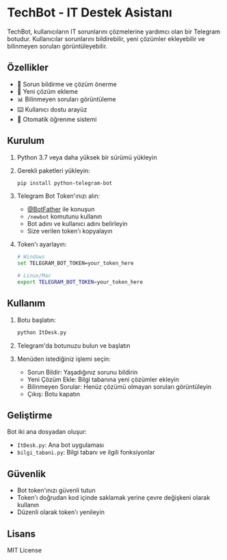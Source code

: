 # TechBot - IT Destek Asistanı

TechBot, kullanıcıların IT sorunlarını çözmelerine yardımcı olan bir Telegram botudur. Kullanıcılar sorunlarını bildirebilir, yeni çözümler ekleyebilir ve bilinmeyen soruları görüntüleyebilir.

## Özellikler

- 🤖 Sorun bildirme ve çözüm önerme
- 📝 Yeni çözüm ekleme
- 📊 Bilinmeyen soruları görüntüleme
- ⌨️ Kullanıcı dostu arayüz
- 🔄 Otomatik öğrenme sistemi

## Kurulum

1. Python 3.7 veya daha yüksek bir sürümü yükleyin
2. Gerekli paketleri yükleyin:
   ```bash
   pip install python-telegram-bot
   ```
3. Telegram Bot Token'ınızı alın:
   - [@BotFather](https://t.me/botfather) ile konuşun
   - `/newbot` komutunu kullanın
   - Bot adını ve kullanıcı adını belirleyin
   - Size verilen token'ı kopyalayın

4. Token'ı ayarlayın:
   ```bash
   # Windows
   set TELEGRAM_BOT_TOKEN=your_token_here
   
   # Linux/Mac
   export TELEGRAM_BOT_TOKEN=your_token_here
   ```

## Kullanım

1. Botu başlatın:
   ```bash
   python ItDesk.py
   ```

2. Telegram'da botunuzu bulun ve başlatın
3. Menüden istediğiniz işlemi seçin:
   - Sorun Bildir: Yaşadığınız sorunu bildirin
   - Yeni Çözüm Ekle: Bilgi tabanına yeni çözümler ekleyin
   - Bilinmeyen Sorular: Henüz çözümü olmayan soruları görüntüleyin
   - Çıkış: Botu kapatın

## Geliştirme

Bot iki ana dosyadan oluşur:
- `ItDesk.py`: Ana bot uygulaması
- `bilgi_tabani.py`: Bilgi tabanı ve ilgili fonksiyonlar

## Güvenlik

- Bot token'ınızı güvenli tutun
- Token'ı doğrudan kod içinde saklamak yerine çevre değişkeni olarak kullanın
- Düzenli olarak token'ı yenileyin

## Lisans

MIT License 